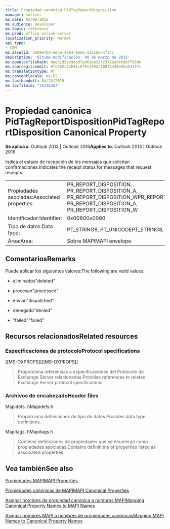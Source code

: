 ```yaml
---
title: Propiedad canónica PidTagReportDisposition
manager: soliver
ms.date: 03/09/2015
ms.audience: Developer
ms.topic: reference
ms.prod: office-online-server
localization_priority: Normal
api_type:
- COM
ms.assetid: 56b9e7bd-eece-4264-8ee5-a1bcbec4f35c
description: 'Última modificación: 09 de marzo de 2015'
ms.openlocfilehash: dae31959cddad7ad61ea32f2372ea34bdbff658e
ms.sourcegitcommit: 8fe462c32b91c87911942c188f3445e85a54137c
ms.translationtype: MT
ms.contentlocale: es-ES
ms.lasthandoff: 04/23/2019
ms.locfileid: "32346357"
---
```

# <a name="pidtagreportdisposition-canonical-property"></a><span data-ttu-id="eba0e-103">Propiedad canónica PidTagReportDisposition</span><span class="sxs-lookup"><span data-stu-id="eba0e-103">PidTagReportDisposition Canonical Property</span></span>

  
  
<span data-ttu-id="eba0e-104">**Se aplica a**: Outlook 2013 | Outlook 2016</span><span class="sxs-lookup"><span data-stu-id="eba0e-104">**Applies to**: Outlook 2013 | Outlook 2016</span></span> 
  
<span data-ttu-id="eba0e-105">Indica el estado de recepción de los mensajes que solicitan confirmaciones.</span><span class="sxs-lookup"><span data-stu-id="eba0e-105">Indicates the receipt status for messages that request receipts.</span></span> 
  
|||
|:-----|:-----|
|<span data-ttu-id="eba0e-106">Propiedades asociadas:</span><span class="sxs-lookup"><span data-stu-id="eba0e-106">Associated properties:</span></span>  <br/> |<span data-ttu-id="eba0e-107">PR_REPORT_DISPOSITION, PR_REPORT_DISPOSITION_A, PR_REPORT_DISPOSITION_W</span><span class="sxs-lookup"><span data-stu-id="eba0e-107">PR_REPORT_DISPOSITION, PR_REPORT_DISPOSITION_A, PR_REPORT_DISPOSITION_W</span></span>  <br/> |
|<span data-ttu-id="eba0e-108">Identificador:</span><span class="sxs-lookup"><span data-stu-id="eba0e-108">Identifier:</span></span>  <br/> |<span data-ttu-id="eba0e-109">0x0080</span><span class="sxs-lookup"><span data-stu-id="eba0e-109">0x0080</span></span>  <br/> |
|<span data-ttu-id="eba0e-110">Tipo de datos:</span><span class="sxs-lookup"><span data-stu-id="eba0e-110">Data type:</span></span>  <br/> |<span data-ttu-id="eba0e-111">PT_STRING8, PT_UNICODE</span><span class="sxs-lookup"><span data-stu-id="eba0e-111">PT_STRING8, PT_UNICODE</span></span>  <br/> |
|<span data-ttu-id="eba0e-112">Área:</span><span class="sxs-lookup"><span data-stu-id="eba0e-112">Area:</span></span>  <br/> |<span data-ttu-id="eba0e-113">Sobre MAPI</span><span class="sxs-lookup"><span data-stu-id="eba0e-113">MAPI envelope</span></span>  <br/> |
   
## <a name="remarks"></a><span data-ttu-id="eba0e-114">Comentarios</span><span class="sxs-lookup"><span data-stu-id="eba0e-114">Remarks</span></span>

<span data-ttu-id="eba0e-115">Puede aplicar los siguientes valores:</span><span class="sxs-lookup"><span data-stu-id="eba0e-115">The following are valid values:</span></span>
  
- <span data-ttu-id="eba0e-116">eliminados</span><span class="sxs-lookup"><span data-stu-id="eba0e-116">"deleted"</span></span>
    
- <span data-ttu-id="eba0e-117">procesan</span><span class="sxs-lookup"><span data-stu-id="eba0e-117">"processed"</span></span>
    
- <span data-ttu-id="eba0e-118">envían</span><span class="sxs-lookup"><span data-stu-id="eba0e-118">"dispatched"</span></span>
    
- <span data-ttu-id="eba0e-119">denegado</span><span class="sxs-lookup"><span data-stu-id="eba0e-119">"denied"</span></span>
    
- <span data-ttu-id="eba0e-120">"failed"</span><span class="sxs-lookup"><span data-stu-id="eba0e-120">"failed"</span></span>
    
## <a name="related-resources"></a><span data-ttu-id="eba0e-121">Recursos relacionados</span><span class="sxs-lookup"><span data-stu-id="eba0e-121">Related resources</span></span>

### <a name="protocol-specifications"></a><span data-ttu-id="eba0e-122">Especificaciones de protocolo</span><span class="sxs-lookup"><span data-stu-id="eba0e-122">Protocol specifications</span></span>

<span data-ttu-id="eba0e-123">[[MS-OXPROPS]]</span><span class="sxs-lookup"><span data-stu-id="eba0e-123">[[MS-OXPROPS]]</span></span> 
  
> <span data-ttu-id="eba0e-124">Proporciona referencias a especificaciones del Protocolo de Exchange Server relacionadas.</span><span class="sxs-lookup"><span data-stu-id="eba0e-124">Provides references to related Exchange Server protocol specifications.</span></span>
    
### <a name="header-files"></a><span data-ttu-id="eba0e-125">Archivos de encabezado</span><span class="sxs-lookup"><span data-stu-id="eba0e-125">Header files</span></span>

<span data-ttu-id="eba0e-126">Mapidefs. h</span><span class="sxs-lookup"><span data-stu-id="eba0e-126">Mapidefs.h</span></span>
  
> <span data-ttu-id="eba0e-127">Proporciona definiciones de tipo de datos.</span><span class="sxs-lookup"><span data-stu-id="eba0e-127">Provides data type definitions.</span></span>
    
<span data-ttu-id="eba0e-128">Mapitags. h</span><span class="sxs-lookup"><span data-stu-id="eba0e-128">Mapitags.h</span></span>
  
> <span data-ttu-id="eba0e-129">Contiene definiciones de propiedades que se enumeran como propiedades asociadas.</span><span class="sxs-lookup"><span data-stu-id="eba0e-129">Contains definitions of properties listed as associated properties.</span></span>
    
## <a name="see-also"></a><span data-ttu-id="eba0e-130">Vea también</span><span class="sxs-lookup"><span data-stu-id="eba0e-130">See also</span></span>



[<span data-ttu-id="eba0e-131">Propiedades MAPI</span><span class="sxs-lookup"><span data-stu-id="eba0e-131">MAPI Properties</span></span>](mapi-properties.md)
  
[<span data-ttu-id="eba0e-132">Propiedades canónicas de MAPI</span><span class="sxs-lookup"><span data-stu-id="eba0e-132">MAPI Canonical Properties</span></span>](mapi-canonical-properties.md)
  
[<span data-ttu-id="eba0e-133">Asignar nombres de propiedad canónica a nombres MAPI</span><span class="sxs-lookup"><span data-stu-id="eba0e-133">Mapping Canonical Property Names to MAPI Names</span></span>](mapping-canonical-property-names-to-mapi-names.md)
  
[<span data-ttu-id="eba0e-134">Asignar nombres MAPI a nombres de propiedades canónicas</span><span class="sxs-lookup"><span data-stu-id="eba0e-134">Mapping MAPI Names to Canonical Property Names</span></span>](mapping-mapi-names-to-canonical-property-names.md)


